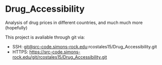# Drug_Accessibility

Analysis of drug prices in different countries, and much much more (hopefully)

This project is avaliable through git via:
- SSH: git@src-code.simons-rock.edu:rcostales15/Drug_Accessibility.git
- HTTPS: https://src-code.simons-rock.edu/git/rcostales15/Drug_Accessibility.git
